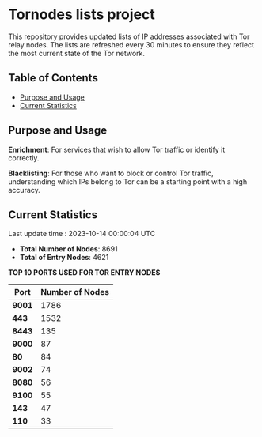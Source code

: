 # Tornodes lists project

This repository provides updated lists of IP addresses associated with Tor relay nodes. The lists are refreshed every 30 minutes to ensure they reflect the most current state of the Tor network.

## Table of Contents

- [Purpose and Usage](#purpose-and-usage)
- [Current Statistics](#current-statistics)


## Purpose and Usage

**Enrichment**: For services that wish to allow Tor traffic or identify it correctly.

**Blacklisting**: For those who want to block or control Tor traffic, understanding which IPs belong to Tor can be a starting point with a high accuracy.

## Current Statistics

Last update time : 2023-10-14 00:00:04 UTC

- **Total Number of Nodes**: 8691
- **Total of Entry Nodes**: 4621

**TOP 10 PORTS USED FOR TOR ENTRY NODES**

| **Port** | **Number of Nodes** |
|------|-----------------|
| **9001**   | 1786  |
| **443**   | 1532  |
| **8443**   | 135  |
| **9000**   | 87  |
| **80**   | 84  |
| **9002**   | 74  |
| **8080**   | 56  |
| **9100**   | 55  |
| **143**   | 47  |
| **110**   | 33  |

